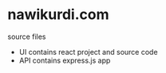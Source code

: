 # nawikurdi.com
source files
* UI contains react project and source code 
* API contains express.js app
